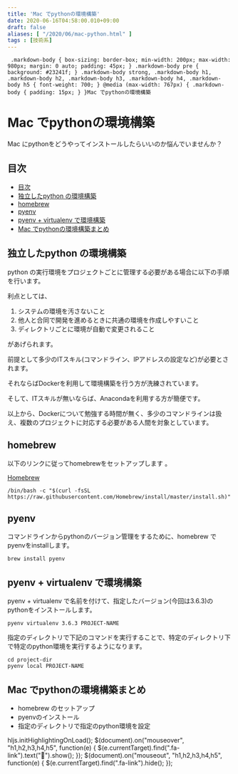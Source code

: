 ```yaml
---
title: 'Mac でpythonの環境構築'
date: 2020-06-16T04:58:00.010+09:00
draft: false
aliases: [ "/2020/06/mac-python.html" ]
tags : [技術系]
---
```


     .markdown-body { box-sizing: border-box; min-width: 200px; max-width: 980px; margin: 0 auto; padding: 45px; } .markdown-body pre { background: #23241f; } .markdown-body strong, .markdown-body h1, .markdown-body h2, .markdown-body h3, .markdown-body h4, .markdown-body h5 { font-weight: 700; } @media (max-width: 767px) { .markdown-body { padding: 15px; } }Mac でpythonの環境構築

Mac でpythonの環境構築[](#Mac_でpythonの環境構築 "Mac_でpythonの環境構築")
========================================================

Mac にpythonをどうやってインストールしたらいいのか悩んでいませんか？

目次[](#目次 "目次")
--------------

*   [目次](#目次)
*   [独立したpython の環境構築](#独立したpython_の環境構築)
*   [homebrew](#homebrew)
*   [pyenv](#pyenv)
*   [pyenv + virtualenv で環境構築](#pyenv_+_virtualenv_で環境構築)
*   [Mac でpythonの環境構築まとめ](#Mac_でpythonの環境構築まとめ)

独立したpython の環境構築[](#独立したpython_の環境構築 "独立したpython_の環境構築")
--------------------------------------------------------

python の実行環境をプロジェクトごとに管理する必要がある場合に以下の手順を行います。

利点としては、

1.  システムの環境を汚さないこと
2.  他人と合同で開発を進めるときに共通の環境を作成しやすいこと
3.  ディレクトリごとに環境が自動で変更されること

があげられます。

前提として多少のITスキル(コマンドライン、IPアドレスの設定など)が必要とされます。

それならばDockerを利用して環境構築を行う方が洗練されています。

そして、ITスキルが無いならば、Anacondaを利用する方が簡便です。

以上から、Dockerについて勉強する時間が無く、多少のコマンドラインは扱え、複数のプロジェクトに対応する必要がある人間を対象としています。

homebrew[](#homebrew "homebrew")
--------------------------------

以下のリンクに従ってhomebrewをセットアップします 。

[Homebrew](https://brew.sh/index_ja)

```
/bin/bash -c "$(curl -fsSL https://raw.githubusercontent.com/Homebrew/install/master/install.sh)"  

```

pyenv[](#pyenv "pyenv")
-----------------------

コマンドラインからpythonのバージョン管理をするために、homebrew でpyenvをinstallします。

```
brew install pyenv
```

pyenv + virtualenv で環境構築[](#pyenv_+_virtualenv_で環境構築 "pyenv_+_virtualenv_で環境構築")
--------------------------------------------------------------------------------

pyenv + virtualenv で名前を付けて、指定したバージョン(今回は3.6.3)のpythonをインストールします。

```
pyenv virtualenv 3.6.3 PROJECT-NAME 
```

指定のディレクトリで下記のコマンドを実行することで、特定のディレクトリ下で特定のpython環境を実行するようになります。

```
cd project-dir   
pyenv local PROJECT-NAME
```

Mac でpythonの環境構築まとめ[](#Mac_でpythonの環境構築まとめ "Mac_でpythonの環境構築まとめ")
-----------------------------------------------------------------

*   homebrew のセットアップ
*   pyenvのインストール
*   指定のディレクトリで指定のpython環境を設定

hljs.initHighlightingOnLoad(); $(document).on("mouseover", "h1,h2,h3,h4,h5", function(e) { $(e.currentTarget).find(".fa-link").text("🔗").show(); }); $(document).on("mouseout", "h1,h2,h3,h4,h5", function(e) { $(e.currentTarget).find(".fa-link").hide(); });
